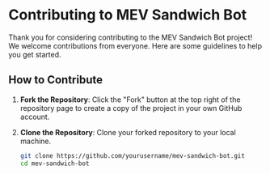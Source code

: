 # Contributing to MEV Sandwich Bot

Thank you for considering contributing to the MEV Sandwich Bot project! We welcome contributions from everyone. Here are some guidelines to help you get started.

## How to Contribute

1. **Fork the Repository**: Click the "Fork" button at the top right of the repository page to create a copy of the project in your own GitHub account.

2. **Clone the Repository**: Clone your forked repository to your local machine.
   ```sh
   git clone https://github.com/yourusername/mev-sandwich-bot.git
   cd mev-sandwich-bot
